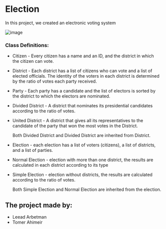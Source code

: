 # Election

In this project, we created an electronic voting system

![image](https://user-images.githubusercontent.com/72739568/124252704-e6f9ab80-db2f-11eb-8209-67246b3591e9.png)

### **Class Definitions:** ###

* Citizen - Every citizen has a name and an ID, and the district in which the citizen can vote.

* District - Each district has a list of citizens who can vote and a list of elected officials. The identity of the voters in each district is determined by the ratio of votes each party received.

* Party - Each party has a candidate and the list of electors is sorted by the district to which the electors are nominated.

* Divided District - A district that nominates its presidential candidates according to the ratio of votes.

* United District - A district that gives all its representatives to the candidate of the party that won the most votes in the District.
  
  Both Divided District and Divided District are inherited from District.

* Election - each election has a list of voters (citizens), a list of districts, and a list of parties.

* Normal Election - election with more than one district, the results are calculated in each district according to its type

* Simple Election - election without districts, the results are calculated according to the ratio of votes.

  Both Simple Election and Normal Election are inherited from the election.

## The project made by:
- Leead Arbetman
- Tomer Ahimeir

